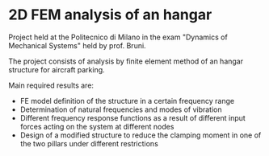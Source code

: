 # 2D FEM analysis of an hangar

  Project held at the Politecnico di Milano in the exam "Dynamics of Mechanical Systems" held by prof. Bruni. 
  
The project consists of analysis by finite element method of an hangar structure for aircraft parking.

Main required results are:
- FE model definition of the structure in a certain frequency range
- Determination of natural frequencies and modes of vibration
- Different frequency response functions as a result of different input forces acting on the system at different nodes
- Design of a modified structure to reduce the clamping moment in one of the two pillars under different restrictions

